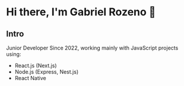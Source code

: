# Hi there, I'm Gabriel Rozeno 👋

## Intro

Junior Developer Since 2022, working mainly with JavaScript projects using:

 - React.js (Next.js)
 - Node.js (Express, Nest.js)
 - React Native